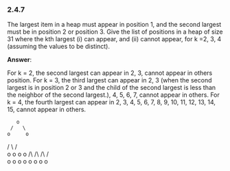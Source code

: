 ### 2.4.7

The largest item in a heap must appear in position 1, and the second largest must be in position 2 or position 3. Give the list of positions in a heap of size 31 where the kth largest (i) can appear, and (ii) cannot appear, for k =2, 3, 4 (assuming the values to be distinct).

**Answer**:

For k = 2, the second largest can appear in 2, 3, cannot appear in others position.
For k = 3, the third largest can appear in 2, 3 (when the second largest is in position 2 or 3 and the child of the second largest is less than the neighbor of the second largest.), 4, 5, 6, 7, cannot appear in others.
For k = 4, the fourth largest can appear in 2, 3, 4, 5, 6, 7, 8, 9, 10, 11, 12, 13, 14, 15, cannot appear in others.

       o
     /   \
    o     o
   / \   / \
  o   o  o  o
 /\  /\  /\ /\
o o o o o o o o

